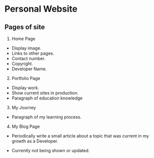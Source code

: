 # Personal Website

## Pages of site

1. Home Page
  * Display image.
  * Links to other pages.
  * Contact number.
  * Copyright.
  * Developer Name.
2. Portfolio Page
  * Display work.
  * Show current sites in production.
  * Paragraph of education knowledge
3. My Journey
  * Paragraph of my learning process.
4. My Blog Page
  * Periodically write a small article about a topic that was current in my growth as a Developer.
  <!-- ! Not being done at this current time -->
  * Currently not being shown or updated.
